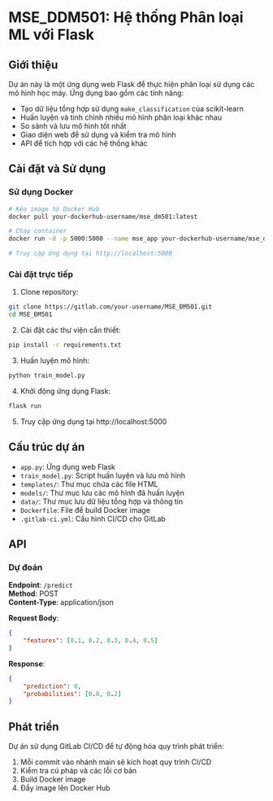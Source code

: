 # MSE_DDM501: Hệ thống Phân loại ML với Flask

## Giới thiệu

Dự án này là một ứng dụng web Flask để thực hiện phân loại sử dụng các mô hình học máy. Ứng dụng bao gồm các tính năng:

- Tạo dữ liệu tổng hợp sử dụng `make_classification` của scikit-learn
- Huấn luyện và tinh chỉnh nhiều mô hình phân loại khác nhau
- So sánh và lưu mô hình tốt nhất
- Giao diện web để sử dụng và kiểm tra mô hình
- API để tích hợp với các hệ thống khác

## Cài đặt và Sử dụng

### Sử dụng Docker

```bash
# Kéo image từ Docker Hub
docker pull your-dockerhub-username/mse_dm501:latest

# Chạy container
docker run -d -p 5000:5000 --name mse_app your-dockerhub-username/mse_dm501:latest

# Truy cập ứng dụng tại http://localhost:5000
```

### Cài đặt trực tiếp

1. Clone repository:
```bash
git clone https://gitlab.com/your-username/MSE_ĐM501.git
cd MSE_ĐM501
```

2. Cài đặt các thư viện cần thiết:
```bash
pip install -r requirements.txt
```

3. Huấn luyện mô hình:
```bash
python train_model.py
```

4. Khởi động ứng dụng Flask:
```bash
flask run
```

5. Truy cập ứng dụng tại http://localhost:5000

## Cấu trúc dự án

- `app.py`: Ứng dụng web Flask
- `train_model.py`: Script huấn luyện và lưu mô hình
- `templates/`: Thư mục chứa các file HTML 
- `models/`: Thư mục lưu các mô hình đã huấn luyện
- `data/`: Thư mục lưu dữ liệu tổng hợp và thông tin
- `Dockerfile`: File để build Docker image
- `.gitlab-ci.yml`: Cấu hình CI/CD cho GitLab

## API

### Dự đoán

**Endpoint**: `/predict`  
**Method**: POST  
**Content-Type**: application/json

**Request Body**:
```json
{
    "features": [0.1, 0.2, 0.3, 0.4, 0.5]
}
```

**Response**:
```json
{
    "prediction": 0,
    "probabilities": [0.8, 0.2]
}
```

## Phát triển

Dự án sử dụng GitLab CI/CD để tự động hóa quy trình phát triển:

1. Mỗi commit vào nhánh main sẽ kích hoạt quy trình CI/CD
2. Kiểm tra cú pháp và các lỗi cơ bản
3. Build Docker image
4. Đẩy image lên Docker Hub

